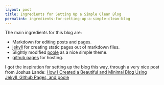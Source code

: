 ```yaml
---
layout: post
title: Ingredients for Setting Up a Simple Clean Blog
permalink: ingredients-for-setting-up-a-simple-clean-blog
---
```


The main ingredients for this blog are:

* Markdown for editing posts and pages.
* [jekyll](http://jekyllrb.com/) for creating static pages out of markdown files.
* Slightly modified [poole](https://github.com/poole/poole) as a nice simple theme.
* [github pages](https://pages.github.com/) for hosting.

I got the inspiration for setting up the blog this way, through a very nice post from Joshua Lande: [How I Created a Beautiful and Minimal Blog Using Jekyll, Github Pages, and poole](http://joshualande.com/jekyll-github-pages-poole/)
